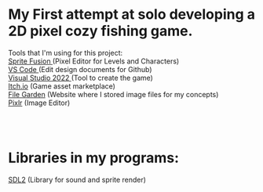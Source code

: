 <h1>My First attempt at solo developing a 2D pixel cozy fishing game.</h1>

Tools that I'm using for this project:
<br>
<a href = "https://www.spritefusion.com/editor" > Sprite Fusion </a> (Pixel Editor for Levels and Characters)
<br>
<a href = "https://code.visualstudio.com/" > VS Code </a> (Edit design documents for Github)
<br>
<a href = "https://visualstudio.microsoft.com/vs/"> Visual Studio 2022 </a> (Tool to create the game)
<br>
<a href = "https://itch.io/"> Itch.io</a> (Game asset marketplace)
<br>
<a href = "https://filegarden.com/">File Garden</a> (Website where I stored image files for my concepts)
<br>
<a href = "https://pixlr.com/">Pixlr</a> (Image Editor)

<br>
<br>
 <h1>Libraries in my programs:</h1>
 <p>
<a href = "https://www.libsdl.org/"> SDL2</a> (Library for sound and sprite render)
 </p>
